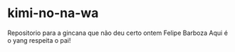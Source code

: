 # kimi-no-na-wa
Repositorio para a gincana que não deu certo ontem
Felipe Barboza
Aqui é o yang respeita o pai!